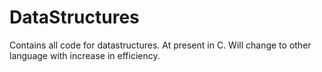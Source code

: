 # DataStructures
Contains all code for datastructures. At present in C. Will change to other language with increase in efficiency.
